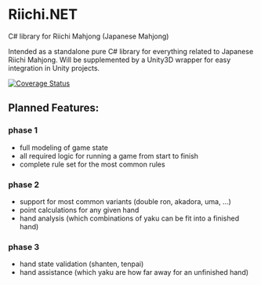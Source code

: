 # Riichi.NET
C# library for Riichi Mahjong (Japanese Mahjong)

Intended as a standalone pure C# library for everything related to Japanese Riichi Mahjong.
Will be supplemented by a Unity3D wrapper for easy integration in Unity projects.

[![Coverage Status](https://coveralls.io/repos/senritsu/Riichi.NET/badge.svg?branch=master&service=github)](https://coveralls.io/github/senritsu/Riichi.NET?branch=master)

## Planned Features:
### phase 1
- full modeling of game state
- all required logic for running a game from start to finish
- complete rule set for the most common rules

### phase 2
- support for most common variants (double ron, akadora, uma, ...)
- point calculations for any given hand
- hand analysis (which combinations of yaku can be fit into a finished hand)

### phase 3
- hand state validation (shanten, tenpai)
- hand assistance (which yaku are how far away for an unfinished hand)
